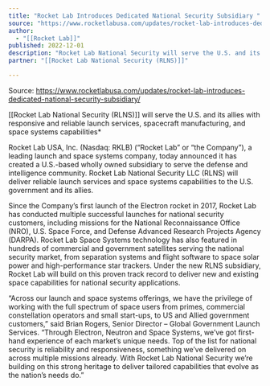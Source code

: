 ```yaml
---
title: "Rocket Lab Introduces Dedicated National Security Subsidiary "
source: "https://www.rocketlabusa.com/updates/rocket-lab-introduces-dedicated-national-security-subsidiary/"
author:
  - "[[Rocket Lab]]"
published: 2022-12-01
description: "Rocket Lab National Security will serve the U.S. and its allies with responsive and reliable launch services, spacecraft manufacturing, and space systems capabilities"
partner: "[[Rocket Lab National Security (RLNS)]]"

---
```


Source: https://www.rocketlabusa.com/updates/rocket-lab-introduces-dedicated-national-security-subsidiary/

[[Rocket Lab National Security (RLNS)]] will serve the U.S. and its allies with responsive and reliable launch services, spacecraft manufacturing, and space systems capabilities*

Rocket Lab USA, Inc. (Nasdaq: RKLB) (“Rocket Lab” or “the Company”), a leading launch and space systems company, today announced it has created a U.S.-based wholly owned subsidiary to serve the defense and intelligence community. Rocket Lab National Security LLC (RLNS) will deliver reliable launch services and space systems capabilities to the U.S. government and its allies.

Since the Company’s first launch of the Electron rocket in 2017, Rocket Lab has conducted multiple successful launches for national security customers, including missions for the National Reconnaissance Office (NRO), U.S. Space Force, and Defense Advanced Research Projects Agency (DARPA). Rocket Lab Space Systems technology has also featured in hundreds of commercial and government satellites serving the national security market, from separation systems and flight software to space solar power and high-performance star trackers. Under the new RLNS subsidiary, Rocket Lab will build on this proven track record to deliver new and existing space capabilities for national security applications.

“Across our launch and space systems offerings, we have the privilege of working with the full spectrum of space users from primes, commercial constellation operators and small start-ups, to US and Allied government customers,” said Brian Rogers, Senior Director – Global Government Launch Services. “Through Electron, Neutron and Space Systems, we’ve got first-hand experience of each market’s unique needs. Top of the list for national security is reliability and responsiveness, something we’ve delivered on across multiple missions already. With Rocket Lab National Security we’re building on this strong heritage to deliver tailored capabilities that evolve as the nation’s needs do.”

